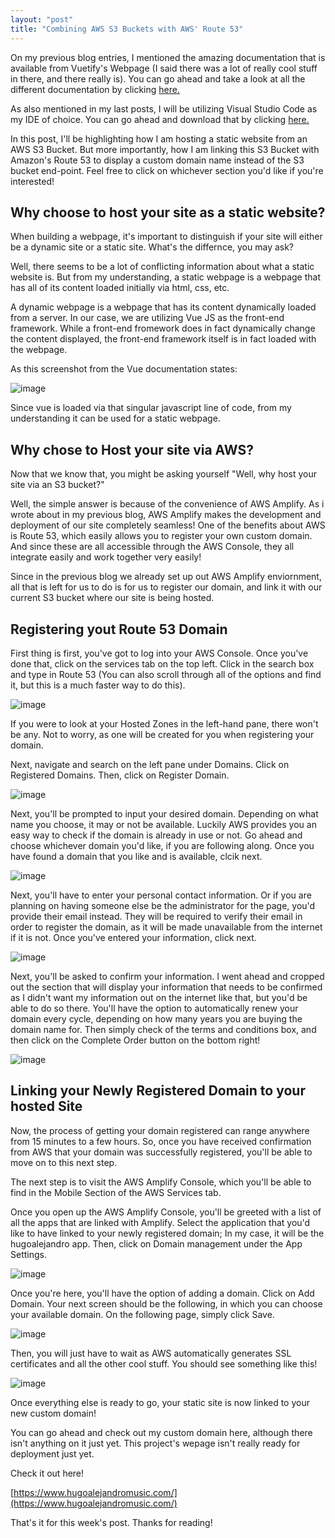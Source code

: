 ```yaml
---
layout: "post"
title: "Combining AWS S3 Buckets with AWS' Route 53"
---
```


On my previous blog entries, I mentioned the amazing documentation that is available from Vuetify's Webpage (I said there was a lot of really cool stuff in there, and there really is). You can go ahead and take a look at all the different documentation by clicking [here.](https://vuetifyjs.com/en/getting-started/quick-start/ "Vuetify Documentation")

As also mentioned in my last posts, I will be utilizing Visual Studio Code as my IDE of choice. You can go ahead and download that by clicking [here.](https://code.visualstudio.com/)

In this post, I'll be highlighting how I am hosting a static website from an AWS S3 Bucket. But more importantly, how I am linking this S3 Bucket with Amazon's Route 53 to display a custom domain name instead of the S3 bucket end-point. Feel free to click on whichever section you'd like if you're interested!


## **Why choose to host your site as a static website?**

When building a webpage, it's important to distinguish if your site will either be a dynamic site or a static site. What's the differnce, you may ask?

Well, there seems to be a lot of conflicting information about what a static website is. But from my understanding, a static webpage is a webpage that has all of its content loaded initially via html, css, etc.

A dynamic webpage is a webpage that has its content dynamically loaded from a server. In our case, we are utilizing Vue JS as the front-end framework. While a front-end fromework does in fact dynamically change the content displayed, the front-end framework itself is in fact loaded with the webpage.

As this screenshot from the Vue documentation states:

![image](/hugoalejandro13/images/blog13/vue_js.PNG)

Since vue is loaded via that singular javascript line of code, from my understanding it can be used for a static webpage.


## **Why chose to Host your site via AWS?**

Now that we know that, you might be asking yourself "Well, why host your site via an S3 bucket?"

Well, the simple answer is because of the convenience of AWS Amplify. As i wrote about in my previous blog, AWS Amplify makes the development and deployment of our site completely seamless! One of the benefits about AWS is Route 53, which easily allows you to register your own custom domain. And since these are all accessible through the AWS Console, they all integrate easily and work together very easily! 

Since in the previous blog we already set up out AWS Amplify enviornment, all that is left for us to do is for us to register our domain, and link it with our current S3 bucket where our site is being hosted.

## **Registering yout Route 53 Domain**

First thing is first, you've got to log into your AWS Console. Once you've done that, click on the services tab on the top left. Click in the search box and type in Route 53 (You can also scroll through all of the options and find it, but this is a much faster way to do this).

![image](/hugoalejandro13/images/blog13/zero.gif)

If you were to look at your Hosted Zones in the left-hand pane, there won't be any. Not to worry, as one will be created for you when registering your domain.

Next, navigate and search on the left pane under Domains. Click on Registered Domains. Then, click on Register Domain.

![image](/hugoalejandro13/images/blog13/reg_domain.gif)

Next, you'll be prompted to input your desired domain. Depending on what name you choose, it may or not be available. Luckily AWS provides you an easy way to check if the domain is already in use or not. Go ahead and choose whichever domain you'd like, if you are following along. Once you have found a domain that you like and is available, clcik next.

![image](/hugoalejandro13/images/blog13/choose_domain.gif)

Next, you'll have to enter your personal contact information. Or if you are planning on having someone else be the administrator for the page, you'd provide their email instead. They will be required to verify their email in order to register the domain, as it will be made unavailable from the internet if it is not. Once you've entered your information, click next.

![image](/hugoalejandro13/images/blog13/custom_domain_step_2.png)

Next, you'll be asked to confirm your information. I went ahead and cropped out the section that will display your information that needs to be confirmed as I didn't want my information out on the internet like that, but you'd be able to do so there. You'll have the option to automatically renew your domain every cycle, depending on how many years you are buying the domain name for. Then simply check of the terms and conditions box, and then click on the Complete Order button on the bottom right!

![image](/hugoalejandro13/images/blog13/final_domain.gif)

## **Linking your Newly Registered Domain to your hosted Site**

Now, the process of getting your domain registered can range anywhere from 15 minutes to a few hours. So, once you have received confirmation from AWS that your domain was successfully registered, you'll be able to move on to this next step.

The next step is to visit the AWS Amplify Console, which you'll be able to find in the Mobile Section of the AWS Services tab.

Once you open up the AWS Amplify Console, you'll be greeted with a list of all the apps that are linked with Amplify.
Select the application that you'd like to have linked to your newly registered domain; In my case, it will be the hugoalejandro app. Then, click on Domain management under the App Settings.

![image](/hugoalejandro13/images/blog13/amplify_console.gif)

Once you're here, you'll have the option of adding a domain. Click on Add Domain.
Your next screen should be the following, in which you can choose your available domain. On the following page, simply click Save.

![image](/hugoalejandro13/images/blog13/amplify_console_2.gif)

Then, you will just have to wait as AWS automatically generates SSL certificates and all the other cool stuff. You should see something like this!

![image](/hugoalejandro13/images/blog13/custom_domain.png)

Once everything else is ready to go, your static site is now linked to your new custom domain!

You can go ahead and check out my custom domain here, although there isn't anything on it just yet. This project's wepage isn't really ready for deployment just yet.

Check it out here!

[https://www.hugoalejandromusic.com/](https://www.hugoalejandromusic.com/)

That's it for this week's post. Thanks for reading!
